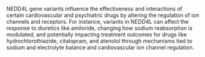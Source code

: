 NEDD4L gene variants influence the effectiveness and interactions of certain cardiovascular and psychiatric drugs by altering the regulation of ion channels and receptors. For instance, variants in NEDD4L can affect the response to diuretics like amiloride, changing how sodium reabsorption is modulated, and potentially impacting treatment outcomes for drugs like hydrochlorothiazide, citalopram, and atenolol through mechanisms tied to sodium and electrolyte balance and cardiovascular ion channel regulation.